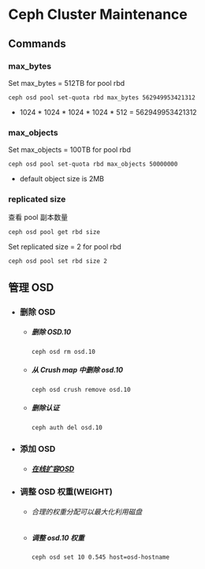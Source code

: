 # Ceph Cluster Maintenance

## Commands
### max_bytes

Set max_bytes = 512TB for pool rbd

```shell
ceph osd pool set-quota rbd max_bytes 562949953421312
```

- 1024 \* 1024 \* 1024 \* 1024 \* 512 = 562949953421312

### max_objects
Set max_objects = 100TB for pool rbd

```shell
ceph osd pool set-quota rbd max_objects 50000000
```

- default object size is 2MB

### replicated size

查看 pool 副本数量

```shell
ceph osd pool get rbd size
```



Set replicated size = 2 for pool rbd

```shell
ceph osd pool set rbd size 2
```

  

## 管理 OSD
  - ### 删除 OSD
    - ##### 删除 OSD.10

          ceph osd rm osd.10

    - ##### 从 Crush map 中删除 osd.10

          ceph osd crush remove osd.10

    - ##### 删除认证

          ceph auth del osd.10

  - ### 添加 OSD
    - ##### [在线扩容OSD](https://github.com/Statemood/documents/blob/master/ceph/add_osds_to_existing_cluster.md)

  - ### 调整 OSD 权重(WEIGHT)
    - ###### 合理的权重分配可以最大化利用磁盘
    - #####  调整 osd.10 权重

          ceph osd set 10 0.545 host=osd-hostname
